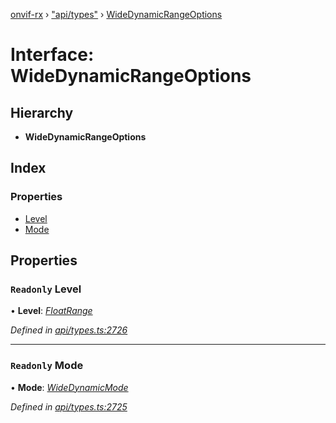 [onvif-rx](../README.md) › ["api/types"](../modules/_api_types_.md) › [WideDynamicRangeOptions](_api_types_.widedynamicrangeoptions.md)

# Interface: WideDynamicRangeOptions

## Hierarchy

* **WideDynamicRangeOptions**

## Index

### Properties

* [Level](_api_types_.widedynamicrangeoptions.md#readonly-level)
* [Mode](_api_types_.widedynamicrangeoptions.md#readonly-mode)

## Properties

### `Readonly` Level

• **Level**: *[FloatRange](_api_types_.floatrange.md)*

*Defined in [api/types.ts:2726](https://github.com/patrickmichalina/onvif-rx/blob/3e9b152/src/api/types.ts#L2726)*

___

### `Readonly` Mode

• **Mode**: *[WideDynamicMode](../enums/_api_types_.widedynamicmode.md)*

*Defined in [api/types.ts:2725](https://github.com/patrickmichalina/onvif-rx/blob/3e9b152/src/api/types.ts#L2725)*
